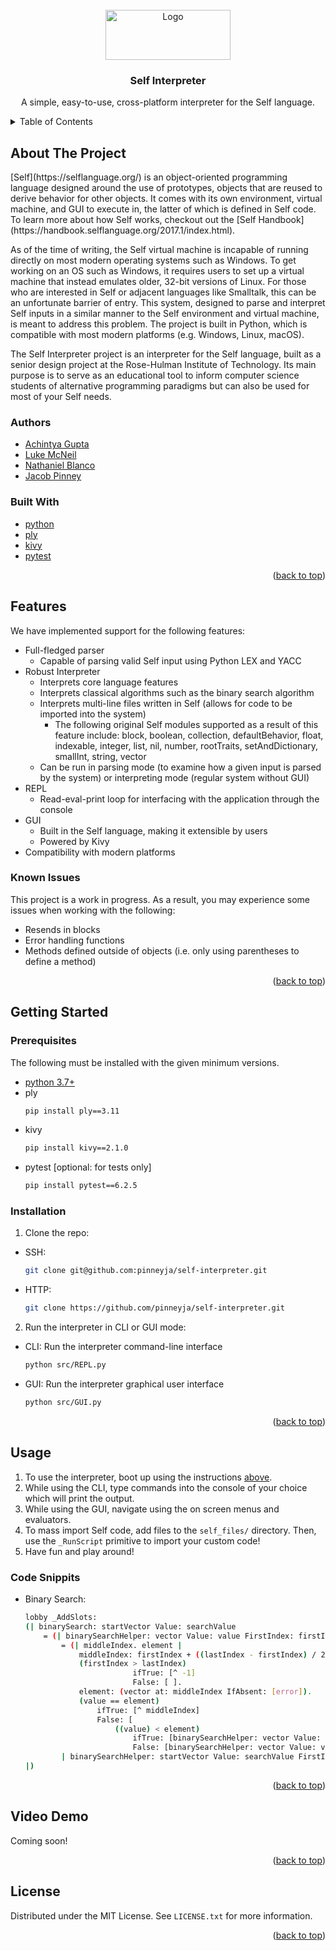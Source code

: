 <div id="top"></div>

<br />
<div align="center">
    <img src="https://selflanguage.org/img/self-logo.png" alt="Logo" width="200" height="80">
  </a>

<h3 align="center">Self Interpreter</h3>

<p align="center">
    A simple, easy-to-use, cross-platform interpreter for the Self language.
    <br />
  </p>
</div>

<details>
  <summary>Table of Contents</summary>
  <ol>
    <li>
      <a href="#about-the-project">About The Project</a>
      <ul>
        <li><a href="#built-with">Built With</a></li>
        <li><a href="#authors">Authors</a></li>
      </ul>
    </li>
    <li><a href="#features">Features</a>
        <ul>
            <li><a href="#known-issues">Known Issues</a></li>
        </ul>
    </li>
    <li>
      <a href="#getting-started">Getting Started</a>
      <ul>
        <li><a href="#prerequisites">Prerequisites</a></li>
        <li><a href="#installation">Installation</a></li>
      </ul>
    </li>
    <li><a href="#usage">Usage</a>
        <ul>
            <li><a href="#code-snippits">Code Snippits</a></li>
        </ul>
    </li>
    <li><a href="#video-demo">Video Demo</a></li>
    <li><a href="#license">License</a></li>
  </ol>
</details>

## About The Project
<div id="about-the-project"></div>
<p>[Self](https://selflanguage.org/) is an object-oriented programming language designed around the use of prototypes, objects that are reused to derive behavior for other objects. It comes with its own environment, virtual machine, and GUI to execute in, the latter of which is defined in Self code. To learn more about how Self works, checkout out the [Self Handbook](https://handbook.selflanguage.org/2017.1/index.html).

As of the time of writing, the Self virtual machine is incapable of running directly on most modern operating systems such as Windows. To get working on an OS such as Windows, it requires users to set up a virtual machine that instead emulates older, 32-bit versions of Linux. For those who are interested in Self or adjacent languages like Smalltalk, this can be an unfortunate barrier of entry. This system, designed to parse and interpret Self inputs in a similar manner to the Self environment and virtual machine, is meant to address this problem. The project is built in Python, which is compatible with most modern platforms (e.g. Windows, Linux, macOS).

The Self Interpreter project is an interpreter for the Self language, built as a senior design project at the Rose-Hulman Institute of Technology. Its main purpose is to serve as an educational tool to inform computer science students of alternative programming paradigms but can also be used for most of your Self needs.</p>

### Authors
<div id="authors"></div>

* [Achintya Gupta](https://www.linkedin.com/in/achintya-gupta-bb718517a/)
* [Luke McNeil](https://www.linkedin.com/in/luke-mcneil-9a9795196/)
* [Nathaniel Blanco](https://www.linkedin.com/in/nathaniel-blanco-06a694194/)
* [Jacob Pinney](https://www.linkedin.com/in/jacob-pinney/)

### Built With
<div id="built-with"></div>

* [python](https://www.python.org/)
* [ply](https://www.dabeaz.com/ply/)
* [kivy](https://kivy.org/)
* [pytest](https://pytest.org/)


<p align="right">(<a href="#top">back to top</a>)</p>

## Features
<div id="features"></div>

We have implemented support for the following features:
* Full-fledged parser
    * Capable of parsing valid Self input using Python LEX and YACC
* Robust Interpreter
    * Interprets core language features
    * Interprets classical algorithms such as the binary search algorithm
    * Interprets multi-line files written in Self (allows for code to be imported into the system)
        * The following original Self modules supported as a result of this feature include: block, boolean, collection, defaultBehavior, float, indexable, integer, list, nil, number, rootTraits, setAndDictionary, smallInt, string, vector
    * Can be run in parsing mode (to examine how a given input is parsed by the system) or interpreting mode (regular system without GUI)
* REPL
    * Read-eval-print loop for interfacing with the application through the console
* GUI
    * Built in the Self language, making it extensible by users
    * Powered by Kivy
* Compatibility with modern platforms

### Known Issues
<div id="known-issues"></div>

This project is a work in progress. As a result, you may experience some issues when working with the following:
* Resends in blocks
* Error handling functions
* Methods defined outside of objects (i.e. only using parentheses to define a method)

<p align="right">(<a href="#top">back to top</a>)</p>

## Getting Started
<div id="getting-started"></div>

### Prerequisites
<div id="prerequisites"></div>

The following must be installed with the given minimum versions.

* [python 3.7+](https://www.python.org/downloads/release/python-370/)
* ply
  ```sh
  pip install ply==3.11
  ```
* kivy
  ```sh
  pip install kivy==2.1.0
  ```
* pytest [optional: for tests only]
  ```sh
  pip install pytest==6.2.5
  ```
### Installation
<div id="installation"></div>

1. Clone the repo:
 * SSH:
   ```sh
   git clone git@github.com:pinneyja/self-interpreter.git
   ```
 * HTTP:
   ```sh
   git clone https://github.com/pinneyja/self-interpreter.git
   ```
2. Run the interpreter in CLI or GUI mode:
 * CLI: Run the interpreter command-line interface
   ```sh
   python src/REPL.py
   ```
 * GUI: Run the interpreter graphical user interface
   ```sh
   python src/GUI.py
   ```

<p align="right">(<a href="#top">back to top</a>)</p>

## Usage
<div id="usage"></div>

1. To use the interpreter, boot up using the instructions <a href="#getting-started">above</a>.
2. While using the CLI, type commands into the console of your choice which will print the output.
3. While using the GUI, navigate using the on screen menus and evaluators.
4. To mass import Self code, add files to the `self_files/` directory. Then, use the `_RunScript` primitive to import your custom code!
5. Have fun and play around!

### Code Snippits
<div id="code-snippits"></div>

* Binary Search:
   ```sh
   lobby _AddSlots: 
   (| binarySearch: startVector Value: searchValue 
       = (| binarySearchHelper: vector Value: value FirstIndex: firstIndex LastIndex: lastIndex 
           = (| middleIndex. element |
               middleIndex: firstIndex + ((lastIndex - firstIndex) / 2).
               (firstIndex > lastIndex)
                           ifTrue: [^ -1]
                           False: [ ].
               element: (vector at: middleIndex IfAbsent: [error]).
               (value == element)
                   ifTrue: [^ middleIndex] 
                   False: [ 
                       ((value) < element)
                           ifTrue: [binarySearchHelper: vector Value: value FirstIndex: firstIndex LastIndex: (middleIndex - 1)] 
                           False: [binarySearchHelper: vector Value: value FirstIndex: (middleIndex + 1) LastIndex: lastIndex]])
           | binarySearchHelper: startVector Value: searchValue FirstIndex: 0 LastIndex: (startVector size) - 1)
   |)
   ```

<p align="right">(<a href="#top">back to top</a>)</p>

## Video Demo
<div id="video-demo"></div>

Coming soon!

<p align="right">(<a href="#top">back to top</a>)</p>

## License
<div id="license"></div>

Distributed under the MIT License. See `LICENSE.txt` for more information.

<p align="right">(<a href="#top">back to top</a>)</p>
